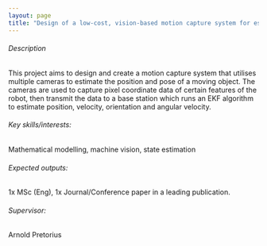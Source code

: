 ```yaml
---
layout: page
title: "Design of a low-cost, vision-based motion capture system for estimating the pose of rigid-body platforms"
---
```


<!-- Body-->
###### Description

This project aims to design and create a motion capture system that utilises multiple cameras to estimate the position and pose of a moving object. The cameras are used to capture pixel coordinate data of certain features of the robot, then transmit the data to a base station which runs an EKF algorithm to estimate position, velocity, orientation and angular velocity.

###### Key skills/interests:

Mathematical modelling, machine vision, state estimation

###### Expected outputs:

1x MSc (Eng), 1x Journal/Conference paper in a leading publication.

###### Supervisor: 

Arnold Pretorius 
